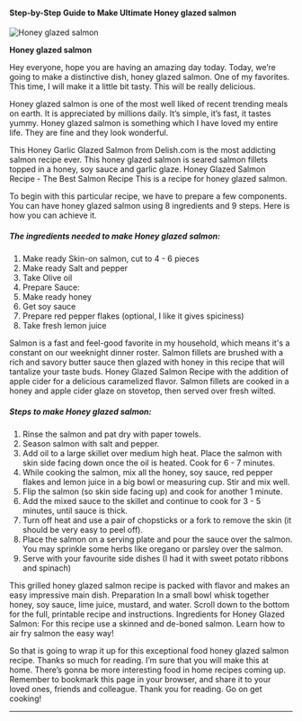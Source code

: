             

#### Step-by-Step Guide to Make Ultimate Honey glazed salmon

![Honey glazed salmon](https://img-global.cpcdn.com/recipes/35524088567ec878/751x532cq70/honey-glazed-salmon-recipe-main-photo.jpg)

**Honey glazed salmon**

Hey everyone, hope you are having an amazing day today. Today, we’re going to make a distinctive dish, honey glazed salmon. One of my favorites. This time, I will make it a little bit tasty. This will be really delicious.

Honey glazed salmon is one of the most well liked of recent trending meals on earth. It is appreciated by millions daily. It’s simple, it’s fast, it tastes yummy. Honey glazed salmon is something which I have loved my entire life. They are fine and they look wonderful.

This Honey Garlic Glazed Salmon from Delish.com is the most addicting salmon recipe ever. This honey glazed salmon is seared salmon fillets topped in a honey, soy sauce and garlic glaze. Honey Glazed Salmon Recipe - The Best Salmon Recipe This is a recipe for honey glazed salmon.

To begin with this particular recipe, we have to prepare a few components. You can have honey glazed salmon using 8 ingredients and 9 steps. Here is how you can achieve it.

##### The ingredients needed to make Honey glazed salmon:

1.  Make ready Skin-on salmon, cut to 4 - 6 pieces
2.  Make ready Salt and pepper
3.  Take Olive oil
4.  Prepare Sauce:
5.  Make ready honey
6.  Get soy sauce
7.  Prepare red pepper flakes (optional, I like it gives spiciness)
8.  Take fresh lemon juice

Salmon is a fast and feel-good favorite in my household, which means it's a constant on our weeknight dinner roster. Salmon fillets are brushed with a rich and savory butter sauce then glazed with honey in this recipe that will tantalize your taste buds. Honey Glazed Salmon Recipe with the addition of apple cider for a delicious caramelized flavor. Salmon fillets are cooked in a honey and apple cider glaze on stovetop, then served over fresh wilted.

##### Steps to make Honey glazed salmon:

1.  Rinse the salmon and pat dry with paper towels.
2.  Season salmon with salt and pepper.
3.  Add oil to a large skillet over medium high heat. Place the salmon with skin side facing down once the oil is heated. Cook for 6 - 7 minutes.
4.  While cooking the salmon, mix all the honey, soy sauce, red pepper flakes and lemon juice in a big bowl or measuring cup. Stir and mix well.
5.  Flip the salmon (so skin side facing up) and cook for another 1 minute.
6.  Add the mixed sauce to the skillet and continue to cook for 3 - 5 minutes, until sauce is thick.
7.  Turn off heat and use a pair of chopsticks or a fork to remove the skin (it should be very easy to peel off).
8.  Place the salmon on a serving plate and pour the sauce over the salmon. You may sprinkle some herbs like oregano or parsley over the salmon.
9.  Serve with your favourite side dishes (I had it with sweet potato ribbons and spinach)

This grilled honey glazed salmon recipe is packed with flavor and makes an easy impressive main dish. Preparation In a small bowl whisk together honey, soy sauce, lime juice, mustard, and water. Scroll down to the bottom for the full, printable recipe and instructions. Ingredients for Honey Glazed Salmon: For this recipe use a skinned and de-boned salmon. Learn how to air fry salmon the easy way!

So that is going to wrap it up for this exceptional food honey glazed salmon recipe. Thanks so much for reading. I’m sure that you will make this at home. There’s gonna be more interesting food in home recipes coming up. Remember to bookmark this page in your browser, and share it to your loved ones, friends and colleague. Thank you for reading. Go on get cooking!

* * *